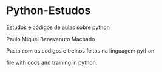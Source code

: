 # Python-Estudos
Estudos e códigos de aulas sobre python



Paulo Miguel Benevenuto Machado

Pasta com os codigos e treinos feitos na linguagem python.

file with cods and training in python.

